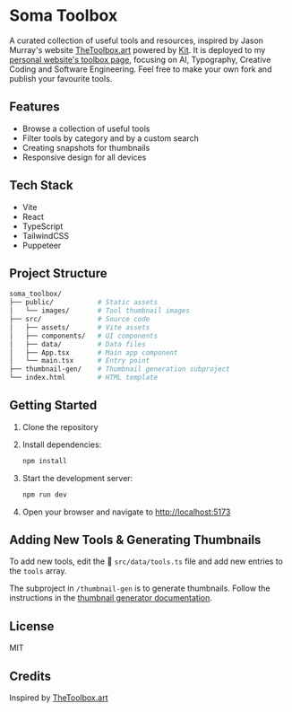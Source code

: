 # Soma Toolbox

A curated collection of useful tools and resources, inspired by Jason Murray's website [TheToolbox.art](https://thetoolbox.art/) powered by [Kit](https://app.kit.com/). It is deployed to my [personal website's toolbox page](https://www.hargitaisoma.hu/toolbox), focusing on AI, Typography, Creative Coding and Software Engineering. Feel free to make your own fork and publish your favourite tools.

## Features

- Browse a collection of useful tools
- Filter tools by category and by a custom search
- Creating snapshots for thumbnails
- Responsive design for all devices

## Tech Stack

- Vite
- React
- TypeScript
- TailwindCSS
- Puppeteer

## Project Structure

```bash
soma_toolbox/
├── public/           # Static assets
│   └── images/       # Tool thumbnail images
├── src/              # Source code
│   ├── assets/       # Vite assets
│   ├── components/   # UI components
│   ├── data/         # Data files
│   ├── App.tsx       # Main app component
│   └── main.tsx      # Entry point
├── thumbnail-gen/    # Thumbnail generation subproject
└── index.html        # HTML template
```

## Getting Started

1. Clone the repository
2. Install dependencies:

    ```bash
    npm install
    ```

3. Start the development server:

    ```bash
    npm run dev
    ```

4. Open your browser and navigate to <http://localhost:5173>

## Adding New Tools & Generating Thumbnails

To add new tools, edit the 🧰 `src/data/tools.ts` file and add new entries to the `tools` array.

The subproject in `/thumbnail-gen` is to generate thumbnails. Follow the instructions in the [thumbnail generator documentation](thumbnail-gen/README.md).

## License

MIT

## Credits

Inspired by [TheToolbox.art](https://thetoolbox.art/)
